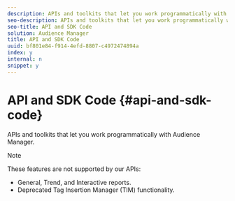 ```yaml
---
description: APIs and toolkits that let you work programmatically with Audience Manager.
seo-description: APIs and toolkits that let you work programmatically with Audience Manager.
seo-title: API and SDK Code
solution: Audience Manager
title: API and SDK Code
uuid: bf801e84-f914-4efd-8807-c4972474894a
index: y
internal: n
snippet: y
---
```


# API and SDK Code {#api-and-sdk-code}

APIs and toolkits that let you work programmatically with Audience Manager.

>[!NOTE]
>
>These features are not supported by our APIs:
>
>* General, Trend, and Interactive reports. 
>* Deprecated Tag Insertion Manager (TIM) functionality.